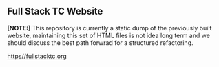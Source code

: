 ## Full Stack TC Website

**[NOTE:]** This repository is currently a static dump of the previously built website, maintaining this set of HTML files is not idea long term and we should discuss the best path forwrad for a structured refactoring.

[https//fullstacktc.org](https://fullstacktc.org)